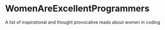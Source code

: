 # WomenAreExcellentProgrammers
A list of inspirational and thought provocative reads about women in coding
